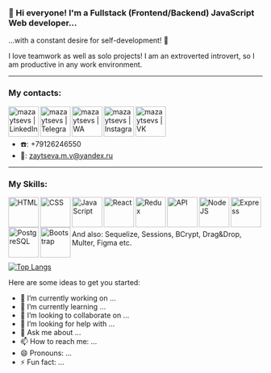 ### 👋 Hi everyone! I'm a Fullstack (Frontend/Backend) JavaScript Web developer...
...with a constant desire for self-development! 💪

I love teamwork as well as solo projects! I am an extroverted introvert, so I am productive in any work environment.
____

### My contacts:

[<img align="left" alt="mazaytsevs | LinkedIn" width="60px" src="https://img.icons8.com/color/344/linkedin-circled--v3.png" />][linkedin]
[<img align="left" alt="mazaytsevs | Telegram" width="60px" src="https://img.icons8.com/fluency/48/000000/telegram-app.png" />][telegram]
[<img align="left" alt="mazaytsevs | WA" width="60px" src="https://img.icons8.com/color/344/whatsapp--v5.png" />][WA]
[<img align="left" alt="mazaytsevs | Instagram" width="60px" src="https://img.icons8.com/fluency/48/000000/instagram-new.png" />][instagram]
[<img align="left" alt="mazaytsevs | VK" width="60px" src="https://img.icons8.com/color/344/vk-com.png" />][vk]
<br/>
<br/>
<br/>

- ☎️: +79126246550
- 📩: zaytseva.m.v@yandex.ru

____ 


### My Skills:

<img align="left" alt="HTML" width="60px" src="https://img.icons8.com/color/344/html-5--v1.png" />
<img align="left" alt="CSS" width="60px" src="https://img.icons8.com/color/344/css3.png" />
<img align="left" alt="JavaScript" width="60px" src="https://img.icons8.com/color/344/javascript--v2.png" />
<img align="left" alt="React" width="60px" src="https://img.icons8.com/color/344/react-native.png" />
<img align="left" alt="Redux" width="60px" src="https://img.icons8.com/color/344/redux.png" />
<img align="left" alt="API" width="60px" src="https://img.icons8.com/nolan/344/api-settings.png" />
<img align="left" alt="NodeJS" width="60px" src="https://img.icons8.com/fluency/344/node-js.png" />
<img align="left" alt="Express" width="60px" src="https://stickker.net/wp-content/uploads/2016/01/express.svg_.png" />
<img align="left" alt="PostgreSQL" width="60px" src="https://img.icons8.com/color/344/postgreesql.png" />
<img align="left" alt="Bootstrap" width="60px" src="https://img.icons8.com/color/344/bootstrap.png" />
<br/>
<br/>
<br/>


And also: Sequelize, Sessions, BCrypt, Drag&Drop, Multer, Figma etc.
<br/>
<br/>

[![Top Langs](https://github-readme-stats.vercel.app/api/top-langs/?username=mazaytsevs&layout=compact&theme=dark)](https://github.com/anuraghazra/github-readme-stats)


[resumeHH]: https://hh.ru/resume/03a4c77bff0b1625cc0039ed1f373751644145
[linkedin]: https://linkedin.com/in/mazaytsevs
[telegram]: https://t.me/mazay_tseva 
[instagram]: https://www.instagram.com/mazay_tseva
[git]: https://github.com/mazaytsevs
[VK]: https://vk.com/mazay_tseva
[WA]: https://wa.me/79126246550


Here are some ideas to get you started:

- 🔭 I’m currently working on ...
- 🌱 I’m currently learning ...
- 👯 I’m looking to collaborate on ...
- 🤔 I’m looking for help with ...
- 💬 Ask me about ...
- 📫 How to reach me: ...
- 😄 Pronouns: ...
- ⚡ Fun fact: ...
